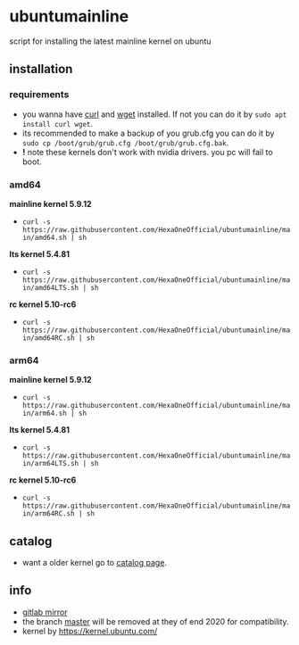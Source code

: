 # ubuntumainline
script for installing the latest mainline kernel on ubuntu 

## installation

### requirements

- you wanna have [curl](https://curl.haxx.se/) and [wget](https://www.gnu.org/software/wget/) installed. If not you can do it by `sudo apt install curl wget`.
- its recommended to make a backup of you grub.cfg you can do it by `sudo cp /boot/grub/grub.cfg /boot/grub/grub.cfg.bak`.
- **!** note these kernels don't work with nvidia drivers. you pc will fail to boot.

### amd64

**mainline kernel 5.9.12**

- `curl -s https://raw.githubusercontent.com/HexaOneOfficial/ubuntumainline/main/amd64.sh | sh`

**lts kernel 5.4.81**

- `curl -s https://raw.githubusercontent.com/HexaOneOfficial/ubuntumainline/main/amd64LTS.sh | sh`

**rc kernel 5.10-rc6**

- `curl -s https://raw.githubusercontent.com/HexaOneOfficial/ubuntumainline/main/amd64RC.sh | sh`

### arm64

**mainline kernel 5.9.12**

- `curl -s https://raw.githubusercontent.com/HexaOneOfficial/ubuntumainline/main/arm64.sh | sh`

**lts kernel 5.4.81**

- `curl -s https://raw.githubusercontent.com/HexaOneOfficial/ubuntumainline/main/arm64LTS.sh | sh`

**rc kernel 5.10-rc6**

- `curl -s https://raw.githubusercontent.com/HexaOneOfficial/ubuntumainline/main/arm64RC.sh | sh`

## catalog

- want a older kernel go to [catalog page](../catalog/README.md).

## info

- [gitlab mirror](https://gitlab.com/HexaOneOfficial/ubuntumainline)
- the branch [master](https://github.com/HexaOneOfficial/ubuntumainline/tree/master) will be removed at they of end 2020 for compatibility.
- kernel by https://kernel.ubuntu.com/
